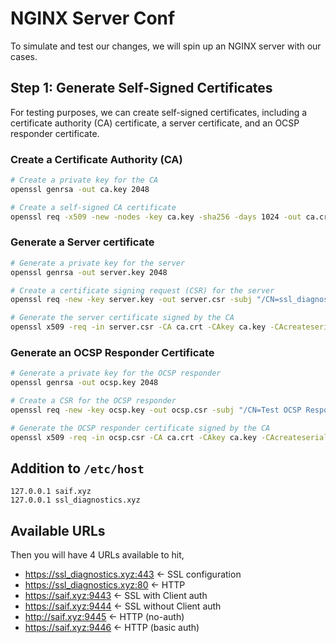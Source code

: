 # NGINX Server Conf

To simulate and test our changes, we will spin up an NGINX server with our cases.

## Step 1: Generate Self-Signed Certificates

For testing purposes, we can create self-signed certificates, including a certificate authority (CA) certificate, a server certificate, and an OCSP responder certificate.

### Create a Certificate Authority (CA)

```sh
# Create a private key for the CA
openssl genrsa -out ca.key 2048

# Create a self-signed CA certificate
openssl req -x509 -new -nodes -key ca.key -sha256 -days 1024 -out ca.crt -subj "/CN=Test CA"
```

### Generate a Server certificate

```sh
# Generate a private key for the server
openssl genrsa -out server.key 2048

# Create a certificate signing request (CSR) for the server
openssl req -new -key server.key -out server.csr -subj "/CN=ssl_diagnostics"

# Generate the server certificate signed by the CA
openssl x509 -req -in server.csr -CA ca.crt -CAkey ca.key -CAcreateserial -out server.crt -days 500 -sha256
```

### Generate an OCSP Responder Certificate

```sh
# Generate a private key for the OCSP responder
openssl genrsa -out ocsp.key 2048

# Create a CSR for the OCSP responder
openssl req -new -key ocsp.key -out ocsp.csr -subj "/CN=Test OCSP Responder"

# Generate the OCSP responder certificate signed by the CA
openssl x509 -req -in ocsp.csr -CA ca.crt -CAkey ca.key -CAcreateserial -out ocsp.crt -days 500 -sha256
```

## Addition to `/etc/host`

```text
127.0.0.1 saif.xyz
127.0.0.1 ssl_diagnostics.xyz
```

## Available URLs

Then you will have 4 URLs available to hit,

* https://ssl_diagnostics.xyz:443 <- SSL configuration
* https://ssl_diagnostics.xyz:80 <- HTTP
* https://saif.xyz:9443 <- SSL with Client auth
* https://saif.xyz:9444 <- SSL without Client auth
* http://saif.xyz:9445 <- HTTP (no-auth)
* https://saif.xyz:9446 <- HTTP (basic auth)
